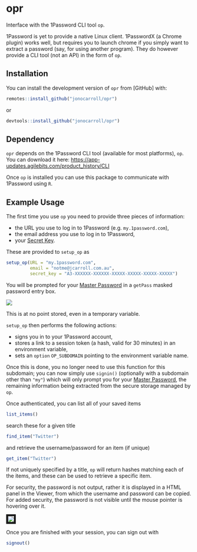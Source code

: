 # opr

Interface with the 1Password CLI tool `op`.

1Password is yet to provide a native Linux client. 1PasswordX (a Chrome plugin) works well, but requires you to launch 
chrome if you simply want to extract a password (say, for using another program). They do however provide a CLI tool 
(not an API) in the form of `op`.

## Installation

You can install the development version of `opr` from [GitHub] with:

``` r
remotes::install_github("jonocarroll/opr")
```

or

``` r
devtools::install_github("jonocarroll/opr")
```

## Dependency

`opr` depends on the 1Password CLI tool (available for most platforms), `op`. You can download it here: https://app-updates.agilebits.com/product_history/CLI 

Once `op` is installed you can use this package to communicate with 1Password using `R`.

## Example Usage

The first time you use `op` you need to provide three pieces of information:

 - the URL you use to log in to 1Password (e.g. `my.1password.com`),
 - the email address you use to log in to 1Password,
 - your [Secret Key](https://support.1password.com/secret-key/).
 
 These are provided to `setup_op` as
 
 ```r
 setup_op(URL = "my.1password.com",
          email = "notme@jcarroll.com.au",
          secret_key = "A3-XXXXXX-XXXXXX-XXXXX-XXXXX-XXXXX-XXXXX")
 ```

You will be prompted for your [Master Password](https://support.1password.com/forgot-master-password/) 
in a `getPass` masked password entry box. 

<img src="getpass.png">

This is at no point stored, even in a temporary variable.

`setup_op` then performs the following actions:

 - signs you in to your 1Password account, 
 - stores a link to a session token (a hash, valid for 30 minutes) in an environment variable,
 - sets an `option` `OP_SUBDOMAIN` pointing to the environment variable name. 

Once this is done, you no longer need to use this function for this subdomain; you can now simply use 
`signin()` (optionally with a subdomain other than `"my"`) which will only prompt you for your [Master Password](https://support.1password.com/forgot-master-password/), the remaining information being extracted from the 
secure storage managed by `op`.

Once authenticated, you can list all of your saved items

```r
list_items()
```

search these for a given title

```r
find_item("Twitter")
```

and retrieve the username/password for an item (if unique)

```r
get_item("Twitter")
```

If not uniquely specified by a title, `op` will return hashes matching each of the items, and these can be used 
to retrieve a specific item.

For security, the password is not output, rather it is displayed in a HTML panel in the Viewer, from which the
username and password can be copied. For added security, the password is not visible until the mouse pointer is 
hovering over it.

<img src="password.png" border="5">

Once you are finished with your session, you can sign out with

```r
signout()
```
